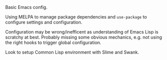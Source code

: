 Basic Emacs config.

Using MELPA to manage package dependencies and `use-package` to configure 
settings and configuration. 

Configuration may be wrong/inefficent as understanding of Emacs Lisp is
scratchy at best.  Probably missing some obvious mechanics, e.g. not using
the right hooks to trigger global configuration.

Look to setup Common Lisp environment with Slime and Swank.
